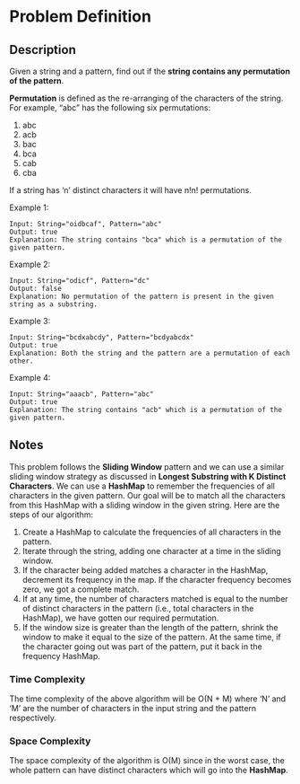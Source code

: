 # Problem Definition

## Description

Given a string and a pattern, find out if the **string contains any permutation of the pattern**.

**Permutation** is defined as the re-arranging of the characters of the string. For example, “abc” has the following six permutations:

1. abc
2. acb
3. bac
4. bca
5. cab
6. cba

If a string has ‘n’ distinct characters it will have n!n! permutations.

Example 1:

```text
Input: String="oidbcaf", Pattern="abc"
Output: true
Explanation: The string contains "bca" which is a permutation of the given pattern.
```

Example 2:

```text
Input: String="odicf", Pattern="dc"
Output: false
Explanation: No permutation of the pattern is present in the given string as a substring.
```

Example 3:

```text
Input: String="bcdxabcdy", Pattern="bcdyabcdx"
Output: true
Explanation: Both the string and the pattern are a permutation of each other.
```

Example 4:

```text
Input: String="aaacb", Pattern="abc"
Output: true
Explanation: The string contains "acb" which is a permutation of the given pattern.
```

## Notes

This problem follows the **Sliding Window** pattern and we can use a similar sliding window strategy as discussed in **Longest Substring with K Distinct Characters**. We can use a **HashMap** to remember the frequencies of all characters in the given pattern. Our goal will be to match all the characters from this HashMap with a sliding window in the given string. Here are the steps of our algorithm:

1. Create a HashMap to calculate the frequencies of all characters in the pattern.
2. Iterate through the string, adding one character at a time in the sliding window.
3. If the character being added matches a character in the HashMap, decrement its frequency in the map. If the character frequency becomes zero, we got a complete match.
4. If at any time, the number of characters matched is equal to the number of distinct characters in the pattern (i.e., total characters in the HashMap), we have gotten our required permutation.
5. If the window size is greater than the length of the pattern, shrink the window to make it equal to the size of the pattern. At the same time, if the character going out was part of the pattern, put it back in the frequency HashMap.

### Time Complexity

The time complexity of the above algorithm will be O(N + M) where ‘N’ and ‘M’ are the number of characters in the input string and the pattern respectively.

### Space Complexity

The space complexity of the algorithm is O(M) since in the worst case, the whole pattern can have distinct characters which will go into the **HashMap**.
